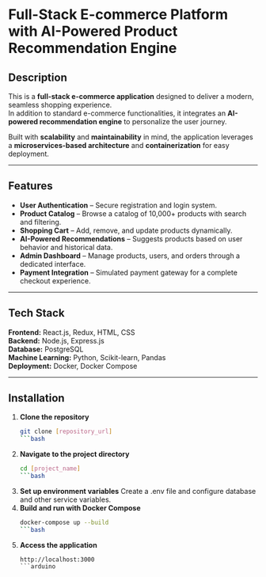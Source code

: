 # Full-Stack E-commerce Platform with AI-Powered Product Recommendation Engine

## Description
This is a **full-stack e-commerce application** designed to deliver a modern, seamless shopping experience.  
In addition to standard e-commerce functionalities, it integrates an **AI-powered recommendation engine** to personalize the user journey.  

Built with **scalability** and **maintainability** in mind, the application leverages a **microservices-based architecture** and **containerization** for easy deployment.

---

## Features
- **User Authentication** – Secure registration and login system.
- **Product Catalog** – Browse a catalog of 10,000+ products with search and filtering.
- **Shopping Cart** – Add, remove, and update products dynamically.
- **AI-Powered Recommendations** – Suggests products based on user behavior and historical data.
- **Admin Dashboard** – Manage products, users, and orders through a dedicated interface.
- **Payment Integration** – Simulated payment gateway for a complete checkout experience.

---

## Tech Stack
**Frontend:** React.js, Redux, HTML, CSS  
**Backend:** Node.js, Express.js  
**Database:** PostgreSQL  
**Machine Learning:** Python, Scikit-learn, Pandas  
**Deployment:** Docker, Docker Compose  

---

## Installation
1. **Clone the repository**
   ```bash
   git clone [repository_url]
   ```bash
2. **Navigate to the project directory**
   ```bash
   cd [project_name]
   ```bash
3. **Set up environment variables**
  Create a .env file and configure database and other service variables.
4. **Build and run with Docker Compose**
   ```bash
   docker-compose up --build
   ```bash
5. **Access the application**
   ```arduino
   http://localhost:3000
   ```arduino
